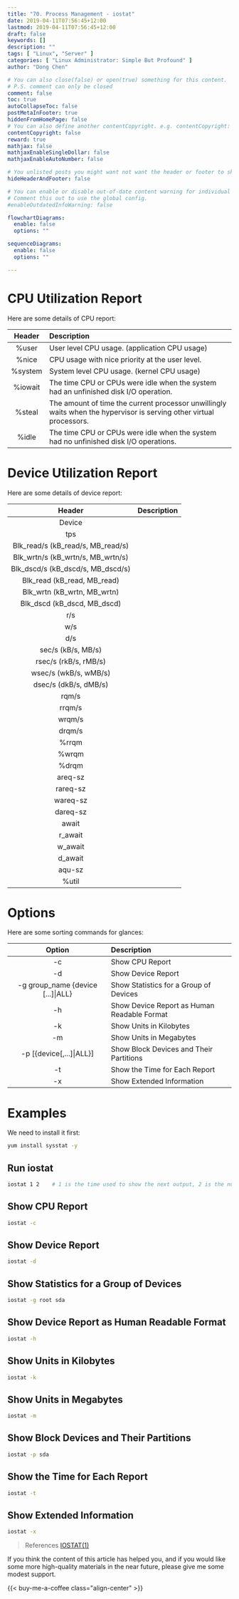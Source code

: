 ```yaml
---
title: "70. Process Management - iostat"
date: 2019-04-11T07:56:45+12:00
lastmod: 2019-04-11T07:56:45+12:00
draft: false
keywords: []
description: ""
tags: [ "Linux", "Server" ]
categories: [ "Linux Administrator: Simple But Profound" ]
author: "Dong Chen"

# You can also close(false) or open(true) something for this content.
# P.S. comment can only be closed
comment: false
toc: true
autoCollapseToc: false
postMetaInFooter: true
hiddenFromHomePage: false
# You can also define another contentCopyright. e.g. contentCopyright: "This is another copyright."
contentCopyright: false
reward: true
mathjax: false
mathjaxEnableSingleDollar: false
mathjaxEnableAutoNumber: false

# You unlisted posts you might want not want the header or footer to show
hideHeaderAndFooter: false

# You can enable or disable out-of-date content warning for individual post.
# Comment this out to use the global config.
#enableOutdatedInfoWarning: false

flowchartDiagrams:
  enable: false
  options: ""

sequenceDiagrams: 
  enable: false
  options: ""

---
```


<!--more-->

# CPU Utilization Report

Here are some details of CPU report:

| Header | Description |
|:---------------:|:---------------|
| %user | User level CPU usage. (application CPU usage) |
| %nice | CPU usage with nice priority at the user level. |
| %system | System level CPU usage. (kernel CPU usage) |
| %iowait | The time CPU or CPUs were idle when the system had an unfinished disk I/O operation. |
| %steal | The amount of time the current processor unwillingly waits when the hypervisor is serving other virtual processors. |
| %idle | The time CPU or CPUs were idle when the system had no unfinished disk I/O operations. |

# Device Utilization Report

Here are some details of device report:

| Header | Description |
|:---------------:|:---------------|
| Device |  |
| tps |  |
| Blk_read/s (kB_read/s, MB_read/s) |  |
| Blk_wrtn/s (kB_wrtn/s, MB_wrtn/s) |  |
| Blk_dscd/s (kB_dscd/s, MB_dscd/s) |  |
| Blk_read (kB_read, MB_read) |  |
| Blk_wrtn (kB_wrtn, MB_wrtn) |  |
| Blk_dscd (kB_dscd, MB_dscd) |  |
| r/s |  |
| w/s |  |
| d/s |  |
| sec/s (kB/s, MB/s) |  |
| rsec/s (rkB/s, rMB/s) |  |
| wsec/s (wkB/s, wMB/s) |  |
| dsec/s (dkB/s, dMB/s) |  |
| rqm/s |  |
| rrqm/s |  |
| wrqm/s |  |
| drqm/s |  |
| %rrqm |  |
| %wrqm |  |
| %drqm |  |
| areq-sz |  |
| rareq-sz |  |
| wareq-sz |  |
| dareq-sz |  |
| await |  |
| r_await |  |
| w_await |  |
| d_await |  |
| aqu-sz |  |
| %util |  |

# Options

Here are some sorting commands for glances:

| Option | Description |
|:---------------:|:---------------|
| -c | Show CPU Report |
| -d | Show Device Report |
| -g group_name {device [...]&#x7c;ALL} | Show Statistics for a Group of Devices |
| -h | Show Device Report as Human Readable Format |
| -k | Show Units in Kilobytes |
| -m | Show Units in Megabytes |
| -p [{device[,...]&#x7c;ALL}] | Show Block Devices and Their Partitions |
| -t | Show the Time for Each Report |
| -x | Show Extended Information |

# Examples

We need to install it first:

```bash
yum install sysstat -y
```

## Run iostat

```bash
iostat 1 2    # 1 is the time used to show the next output, 2 is the number of outputs.
```

<!-- {{% figure src="../images/num/demo.png" title="" alt="img" %}} -->

## Show CPU Report

```bash
iostat -c
```

## Show Device Report

```bash
iostat -d
```

## Show Statistics for a Group of Devices

```bash
iostat -g root sda
```

## Show Device Report as Human Readable Format

```bash
iostat -h
```

## Show Units in Kilobytes

```bash
iostat -k
```

## Show Units in Megabytes

```bash
iostat -m
```

## Show Block Devices and Their Partitions

```bash
iostat -p sda
```

## Show the Time for Each Report

```bash
iostat -t
```

## Show Extended Information

```bash
iostat -x
```

> References
> [IOSTAT(1)](http://man7.org/linux/man-pages/man1/iostat.1.html)

If you think the content of this article has helped you, and if you would like some more high-quality materials in the near future, please give me some modest support.

<!-- Buy Me a Coffee Button -->
{{< buy-me-a-coffee class="align-center" >}}
